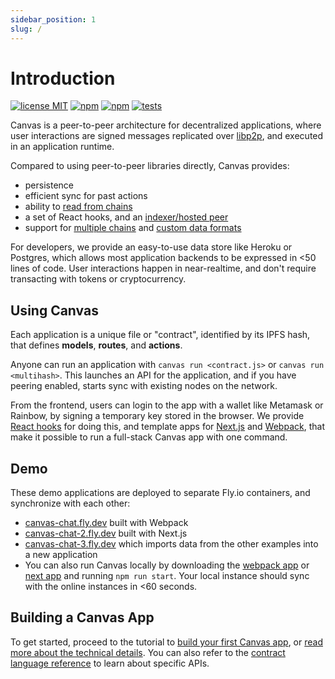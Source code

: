 ```yaml
---
sidebar_position: 1
slug: /
---
```


# Introduction

[![license MIT](https://img.shields.io/badge/License-MIT-brightgreen.svg)](https://opensource.org/licenses/MIT) [![npm](https://img.shields.io/npm/v/@canvas-js/core?color=33cd56&logo=npm)](https://www.npmjs.com/package/@canvas-js/core) [![npm](https://img.shields.io/github/last-commit/canvasxyz/canvas?color=33cd56&logo=github)](https://github.com/canvasxyz/canvas/tree/main/packages/core) [![tests](https://github.com/canvasxyz/canvas/actions/workflows/ci.yml/badge.svg)](https://github.com/canvasxyz/canvas/actions/workflows/ci.yml)

Canvas is a peer-to-peer architecture for decentralized applications,
where user interactions are signed messages replicated over
[libp2p](https://libp2p.io/), and executed in an application runtime.

Compared to using peer-to-peer libraries directly, Canvas provides:

* persistence
* efficient sync for past actions
* ability to [read from chains](./docs/api#contracts)
* a set of React hooks, and an [indexer/hosted peer](./docs/tutorial/canvas-hub)
* support for [multiple chains](https://github.com/canvasxyz/canvas/tree/main/packages) and [custom data formats](./docs/custom)

For developers, we provide an easy-to-use data store like Heroku or
Postgres, which allows most application backends to be expressed in
<50 lines of code. User interactions happen in near-realtime, and
don't require transacting with tokens or cryptocurrency.

## Using Canvas

Each application is a unique file or "contract", identified by its
IPFS hash, that defines **models**, **routes**, and **actions**.

Anyone can run an application with `canvas run <contract.js>` or
`canvas run <multihash>`. This launches an API for the application, and
if you have peering enabled, starts sync with existing
nodes on the network.

From the frontend, users can login to the app with a wallet like
Metamask or Rainbow, by signing a temporary key stored in the
browser. We provide [React
hooks](https://www.npmjs.com/package/@canvas-js/hooks) for doing this,
and template apps for
[Next.js](https://github.com/canvasxyz/canvas/tree/main/examples/chat-next)
and
[Webpack](https://github.com/canvasxyz/canvas/tree/main/examples/chat-webpack),
that make it possible to run a full-stack Canvas app with one
command.


## Demo

These demo applications are deployed to separate Fly.io containers, and
synchronize with each other:

* [canvas-chat.fly.dev](https://canvas-chat.fly.dev/index.html) built with Webpack
* [canvas-chat-2.fly.dev](https://canvas-chat-2.fly.dev) built with Next.js
* [canvas-chat-3.fly.dev](https://canvas-chat-3.fly.dev) which imports data from the other examples into a new application
* You can also run Canvas locally by downloading the
  [webpack app](https://github.com/canvasxyz/canvas/tree/main/examples/chat-webpack)
  or [next app](https://github.com/canvasxyz/canvas/tree/main/examples/chat-next)
  and running `npm run start`. Your local instance should sync with the online instances in <60 seconds.


## Building a Canvas App

To get started, proceed to the tutorial to [build your first Canvas
app](./docs/tutorial/writing-a-canvas-contract), or [read more about
the technical details](./docs/architecture). You can also refer to the
[contract language reference](./docs/api) to learn about specific
APIs.
